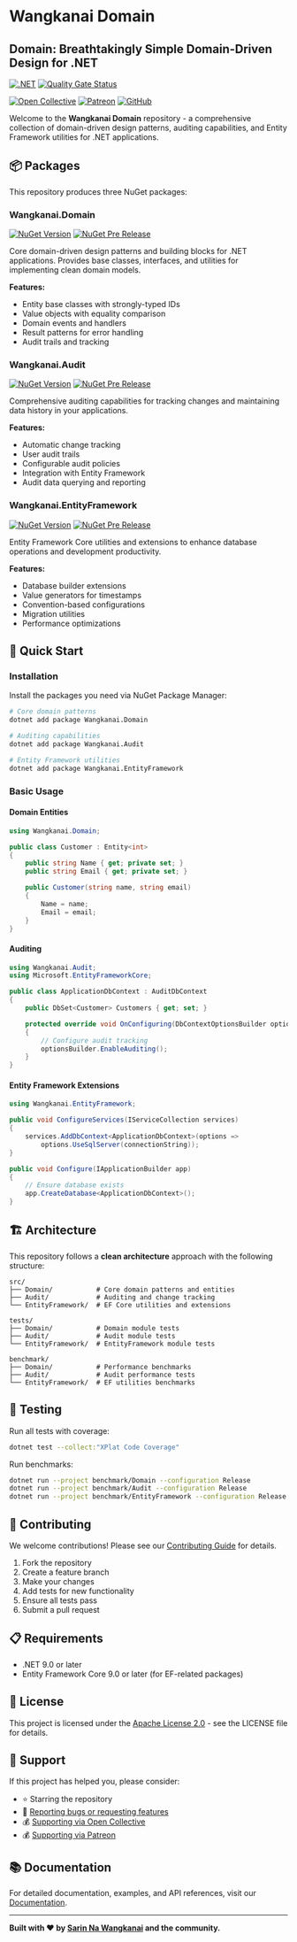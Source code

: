 # Wangkanai Domain

## Domain: Breathtakingly Simple Domain-Driven Design for .NET

[![.NET](https://github.com/wangkanai/wangkanai/actions/workflows/dotnet.yml/badge.svg)](https://github.com/wangkanai/domain/actions/workflows/dotnet.yml)
[![Quality Gate Status](https://sonarcloud.io/api/project_badges/measure?project=wangkanai_domain&metric=alert_status)](https://sonarcloud.io/summary/new_code?id=wangkanai_domain)

[![Open Collective](https://img.shields.io/badge/open%20collective-support%20me-3385FF.svg)](https://opencollective.com/wangkanai)
[![Patreon](https://img.shields.io/badge/patreon-support%20me-d9643a.svg)](https://www.patreon.com/wangkanai)
[![GitHub](https://img.shields.io/github/license/wangkanai/wangkanai)](https://github.com/wangkanai/wangkanai/blob/main/LICENSE)

Welcome to the **Wangkanai Domain** repository - a comprehensive collection of domain-driven design patterns, auditing capabilities, and Entity Framework utilities for .NET applications.

## 📦 Packages

This repository produces three NuGet packages:

### Wangkanai.Domain

[![NuGet Version](https://img.shields.io/nuget/v/wangkanai.domain)](https://www.nuget.org/packages/wangkanai.domain)
[![NuGet Pre Release](https://img.shields.io/nuget/vpre/wangkanai.domain)](https://www.nuget.org/packages/wangkanai.domain)

Core domain-driven design patterns and building blocks for .NET applications. Provides base classes, interfaces, and utilities for implementing clean domain models.

**Features:**

- Entity base classes with strongly-typed IDs
- Value objects with equality comparison
- Domain events and handlers
- Result patterns for error handling
- Audit trails and tracking

### Wangkanai.Audit

[![NuGet Version](https://img.shields.io/nuget/v/wangkanai.audit)](https://www.nuget.org/packages/wangkanai.audit)
[![NuGet Pre Release](https://img.shields.io/nuget/vpre/wangkanai.audit)](https://www.nuget.org/packages/wangkanai.audit)

Comprehensive auditing capabilities for tracking changes and maintaining data history in your applications.

**Features:**

- Automatic change tracking
- User audit trails
- Configurable audit policies
- Integration with Entity Framework
- Audit data querying and reporting

### Wangkanai.EntityFramework

[![NuGet Version](https://img.shields.io/nuget/v/wangkanai.entityframework)](https://www.nuget.org/packages/wangkanai.entityframework)
[![NuGet Pre Release](https://img.shields.io/nuget/vpre/wangkanai.entityframework)](https://www.nuget.org/packages/wangkanai.entityframework)

Entity Framework Core utilities and extensions to enhance database operations and development productivity.

**Features:**

- Database builder extensions
- Value generators for timestamps
- Convention-based configurations
- Migration utilities
- Performance optimizations

## 🚀 Quick Start

### Installation

Install the packages you need via NuGet Package Manager:

```bash
# Core domain patterns
dotnet add package Wangkanai.Domain

# Auditing capabilities
dotnet add package Wangkanai.Audit

# Entity Framework utilities
dotnet add package Wangkanai.EntityFramework
```

### Basic Usage

#### Domain Entities

```csharp
using Wangkanai.Domain;

public class Customer : Entity<int>
{
    public string Name { get; private set; }
    public string Email { get; private set; }

    public Customer(string name, string email)
    {
        Name = name;
        Email = email;
    }
}
```

#### Auditing

```csharp
using Wangkanai.Audit;
using Microsoft.EntityFrameworkCore;

public class ApplicationDbContext : AuditDbContext
{
    public DbSet<Customer> Customers { get; set; }

    protected override void OnConfiguring(DbContextOptionsBuilder optionsBuilder)
    {
        // Configure audit tracking
        optionsBuilder.EnableAuditing();
    }
}
```

#### Entity Framework Extensions

```csharp
using Wangkanai.EntityFramework;

public void ConfigureServices(IServiceCollection services)
{
    services.AddDbContext<ApplicationDbContext>(options =>
        options.UseSqlServer(connectionString));
}

public void Configure(IApplicationBuilder app)
{
    // Ensure database exists
    app.CreateDatabase<ApplicationDbContext>();
}
```

## 🏗️ Architecture

This repository follows a **clean architecture** approach with the following structure:

```
src/
├── Domain/           # Core domain patterns and entities
├── Audit/            # Auditing and change tracking
└── EntityFramework/  # EF Core utilities and extensions

tests/
├── Domain/           # Domain module tests
├── Audit/            # Audit module tests
└── EntityFramework/  # EntityFramework module tests

benchmark/
├── Domain/           # Performance benchmarks
├── Audit/            # Audit performance tests
└── EntityFramework/  # EF utilities benchmarks
```

## 🧪 Testing

Run all tests with coverage:

```bash
dotnet test --collect:"XPlat Code Coverage"
```

Run benchmarks:

```bash
dotnet run --project benchmark/Domain --configuration Release
dotnet run --project benchmark/Audit --configuration Release
dotnet run --project benchmark/EntityFramework --configuration Release
```

## 🤝 Contributing

We welcome contributions! Please see our [Contributing Guide](CONTRIBUTING.md) for details.

1. Fork the repository
2. Create a feature branch
3. Make your changes
4. Add tests for new functionality
5. Ensure all tests pass
6. Submit a pull request

## 📋 Requirements

- .NET 9.0 or later
- Entity Framework Core 9.0 or later (for EF-related packages)

## 📄 License

This project is licensed under the [Apache License 2.0](LICENSE) - see the LICENSE file for details.

## 💝 Support

If this project has helped you, please consider:

- ⭐ Starring the repository
- 🐛 [Reporting bugs or requesting features](https://github.com/wangkanai/domain/issues)
- 💰 [Supporting via Open Collective](https://opencollective.com/wangkanai)
- 💰 [Supporting via Patreon](https://www.patreon.com/wangkanai)

## 📚 Documentation

For detailed documentation, examples, and API references, visit our [Documentation](https://wangkanai.github.io/domain).

---

**Built with ❤️ by [Sarin Na Wangkanai](https://github.com/wangkanai) and the community.**